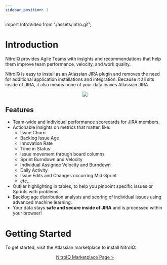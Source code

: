 ```yaml
---
sidebar_position: 1
---
```


import IntroVideo from './assets/intro.gif';

# Introduction

NitroIQ provides Agile Teams with insights and recommendations that help them improve team performance, velocity, and work quality.

NitroIQ is easy to install as an Atlassian JIRA plugin and removes the need for additional application installations and integration. Because it all sits inside of JIRA, it also means none of your data leaves Atlassian JIRA.

<p align="center">
<img src={IntroVideo} className="doc_image"/>
</p>

## Features

- Team-wide and individual performance scorecards for JIRA members.
- Actionable insights on metrics that matter, like:
  - Issue Churn
  - Backlog Issue Age
  - Innovation Rate
  - Time in Status
  - Issue movement through board columns
  - Sprint Burndown and Velocity
  - Individual Assignee Velocity and Burndown
  - Daily Activity
  - Issue Edits and Changes occurring Mid-Sprint
  - etc...
- Outlier highlighting in tables, to help you pinpoint specific issues or Sprints with problems.
- Backlog age distribution analysis and scoring of individual issues using advanced machine learning.
- Your data stays **safe and secure inside of JIRA** and is processed within your browser!

# Getting Started

To get started, visit the Atlassian marketplace to install NitroIQ:

<p align="center">
<a href="https://marketplace.atlassian.com/apps/1232080?tab=overview&hosting=cloud" class="doc-button-link">NitroIQ Marketplace Page ></a>
</p>
